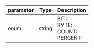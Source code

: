 | parameter | Type | Description |
| ----------- | ----------- |----------- |
| enum  |  string  | BIT: <br/>BYTE: <br/>COUNT: <br/>PERCENT:    |